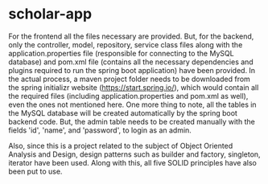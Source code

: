 # scholar-app
For the frontend all the files necessary are provided. But, for the backend, only the controller, model, repository, service class files along with the application.properties file (responsible for connecting to the MySQL database) and pom.xml file (contains all the necessary dependencies and plugins required to run the spring boot application) have been provided. 
In the actual process, a maven project folder needs to be downloaded from the spring initializr website (https://start.spring.io/), which would contain all the required files (including application.properties and pom.xml as well), even the ones not mentioned here.
One more thing to note, all the tables in the MySQL database will be created automatically by the spring boot backend code. But, the admin table needs to be created manually with the fields 'id', 'name', and 'password', to login as an admin.

 Also, since this is a project related to the subject of Object Oriented Analysis and Design, design patterns such as builder and factory, singleton, iterator have been used. Along with this, all five SOLID principles have also been put to use.
